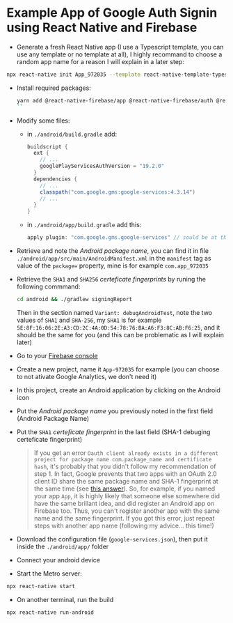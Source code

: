 # Example App of Google Auth Signin using React Native and Firebase

- Generate a fresh React Native app (I use a Typescript template, you can use any template or no template at all),
  I highly recommand to choose a random app name for a reason I will explain in a later step:

```bash
npx react-native init App_972035 --template react-native-template-typescript
```

- Install required packages:

  ```bash
  yarn add @react-native-firebase/app @react-native-firebase/auth @react-native-google-signin/google-signin
  ``

  ```

- Modify some files:

  - in `./android/build.gradle` add:
    ```gradle
    buildscript {
      ext {
        // ...
        googlePlayServicesAuthVersion = "19.2.0"
      }
      dependencies {
        // ...
        classpath("com.google.gms:google-services:4.3.14")
        // ...
      }
    }
    ```
  - in `./android/app/build.gradle` add this:
    ```gradle
    apply plugin: "com.google.gms.google-services" // sould be at the end of the file
    ```

- Retrieve and note the _Android package name_, you can find it in file `./android/app/src/main/AndroidManifest.xml`
  in the `manifest` tag as value of the `package=` property, mine is for example `com.app_972035`
- Retrieve the `SHA1` and `SHA256` _certeficate fingerprints_ by runing the following commmand:
  ```bash
  cd android && ./gradlew signingReport
  ```
  Then in the section named `Variant: debugAndroidTest`, note the two values of `SHA1` and `SHA-256`, my `SHA1` is for example `5E:8F:16:06:2E:A3:CD:2C:4A:0D:54:78:76:BA:A6:F3:8C:AB:F6:25`, and it should be the same for you (and this can be problematic as I will explain later)
- Go to your [Firebase console](https://console.firebase.google.com/)
- Create a new project, name it `App-972035` for example (you can choose to not ativate Google Analytics, we don't need it)
- In this project, create an Android application by clicking on the Android icon
- Put the _Android package name_ you previously noted in the first field (Android Package Name)
- Put the `SHA1` _certeficate fingerprint_ in the last field (SHA-1 debuging certeficate fingerprint)
  > If you get an error `Oauth client already exists in a different project for package name com.package_name and certificate hash`,
  > it's probably that you didn't follow my recommendation of step 1. In fact, Google prevents that two apps with an OAuth 2.0 client
  > ID share the same package name and SHA-1 fingerprint at the same time (see [this answer](https://support.googles.ltd/firebase/answer/6401008?hl=en&ref_topic=6399725)).
  > So, for example, if you named your app `App`, it is highly likely that someone else somewhere did have the same brillant idea,
  > and did register an Android app on Firebase too. Thus, you can't register another app with the same name and the same fingerprint.
  > If you got this error, just repeat steps with another app name (following my advice... this time!)
- Download the configuration file (`google-services.json`), then put it inside the `./android/app/` folder
- Connect your android device
- Start the Metro server:
```bash
npx react-native start
```
- On another terminal, run the build
```bash
npx react-native run-android
```
